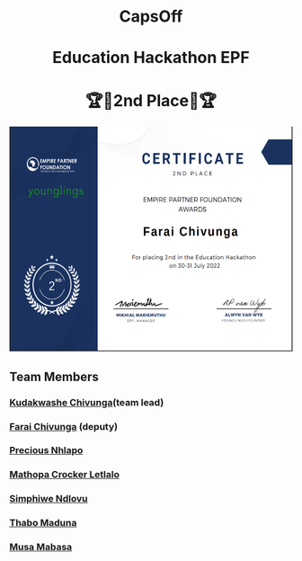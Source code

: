 <h1 align="center"> CapsOff </h1>
<h1 align="center"> Education Hackathon EPF </h1>
<h1 align="center"> 🏆🥈2nd Place🥈🏆 </h1>

<p align="center"> 
	<img alt="Team Photo" src="https://github.com/FaraiQC/CapsOff/blob/develop/FC.png" width="600" height="400">
</p>

## Team Members
### [Kudakwashe Chivunga](https://github.com/Kuda214)(team lead) 
### [Farai Chivunga](https://github.com/FaraiQC) (deputy)
### [Precious Nhlapo](https://github.com/Ambient567)
### [Mathopa Crocker Letlalo](https://github.com/Mathopa04)
### [Simphiwe Ndlovu](https://github.com/SimphiweNdlovu)
### [Thabo Maduna](https://github.com/MadunaThabo)
### [Musa Mabasa](https://github.com/Musa-Mabasa)

